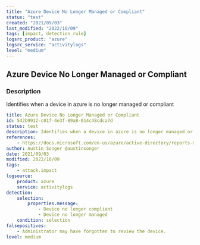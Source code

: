 ```yaml
---
title: "Azure Device No Longer Managed or Compliant"
status: "test"
created: "2021/09/03"
last_modified: "2022/10/09"
tags: [impact, detection_rule]
logsrc_product: "azure"
logsrc_service: "activitylogs"
level: "medium"
---
```


## Azure Device No Longer Managed or Compliant

### Description

Identifies when a device in azure is no longer managed or compliant

```yml
title: Azure Device No Longer Managed or Compliant
id: 542b9912-c01f-4e3f-89a8-014c48cdca7d
status: test
description: Identifies when a device in azure is no longer managed or compliant
references:
    - https://docs.microsoft.com/en-us/azure/active-directory/reports-monitoring/reference-audit-activities#core-directory
author: Austin Songer @austinsonger
date: 2021/09/03
modified: 2022/10/09
tags:
    - attack.impact
logsource:
    product: azure
    service: activitylogs
detection:
    selection:
        properties.message:
            - Device no longer compliant
            - Device no longer managed
    condition: selection
falsepositives:
    - Administrator may have forgotten to review the device.
level: medium

```
